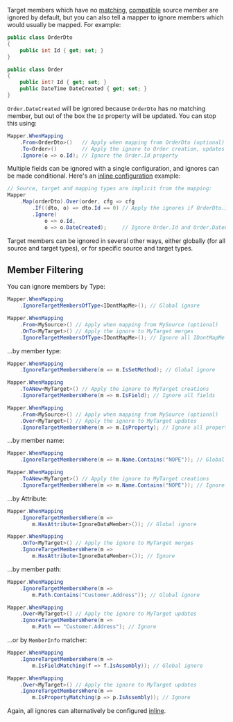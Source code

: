Target members which have no [matching](/Member-Matching), [compatible](/Type-Conversion) source member are ignored by default, but you can also tell a mapper to ignore members which would usually be mapped. For example:

```cs
public class OrderDto
{
    public int Id { get; set; }
}

public class Order
{
    public int? Id { get; set; }
    public DateTime DateCreated { get; set; }
}
```

`Order.DateCreated` will be ignored because `OrderDto` has no matching member, but out of the box the `Id` property will be updated. You can stop this using:

```cs
Mapper.WhenMapping
    .From<OrderDto>()   // Apply when mapping from OrderDto (optional)
    .To<Order>()        // Apply the ignore to Order creation, updates and merges
    .Ignore(o => o.Id); // Ignore the Order.Id property
```

Multiple fields can be ignored with a single configuration, and ignores can be made conditional. Here's an [inline configuration](/configuration/Inline) example:

```cs
// Source, target and mapping types are implicit from the mapping:
Mapper
    .Map(orderDto).Over(order, cfg => cfg
        .If((dto, o) => dto.Id == 0) // Apply the ignores if OrderDto.Id is 0
        .Ignore(
            o => o.Id,
            o => o.DateCreated);     // Ignore Order.Id and Order.DateCreated
```

Target members can be ignored in several other ways, either globally (for all source and target types), or for specific source and target types.

## Member Filtering

You can ignore members by Type:

```cs
Mapper.WhenMapping
    .IgnoreTargetMembersOfType<IDontMapMe>(); // Global ignore

Mapper.WhenMapping
    .From<MySource>() // Apply when mapping from MySource (optional)
    .OnTo<MyTarget>() // Apply the ignore to MyTarget merges
    .IgnoreTargetMembersOfType<IDontMapMe>(); // Ignore all IDontMapMe members
```

...by member type:

```cs
Mapper.WhenMapping
    .IgnoreTargetMembersWhere(m => m.IsSetMethod); // Global ignore

Mapper.WhenMapping
    .ToANew<MyTarget>() // Apply the ignore to MyTarget creations
    .IgnoreTargetMembersWhere(m => m.IsField); // Ignore all fields

Mapper.WhenMapping
    .From<MySource>() // Apply when mapping from MySource (optional)
    .Over<MyTarget>() // Apply the ignore to MyTarget updates
    .IgnoreTargetMembersWhere(m => m.IsProperty); // Ignore all properties
```

...by member name:

```cs
Mapper.WhenMapping
    .IgnoreTargetMembersWhere(m => m.Name.Contains("NOPE")); // Global ignore

Mapper.WhenMapping
    .ToANew<MyTarget>() // Apply the ignore to MyTarget creations
    .IgnoreTargetMembersWhere(m => m.Name.Contains("NOPE")); // Ignore
```

...by Attribute:

```cs
Mapper.WhenMapping
    .IgnoreTargetMembersWhere(m => 
        m.HasAttribute<IgnoreDataMember>()); // Global ignore

Mapper.WhenMapping
    .OnTo<MyTarget>() // Apply the ignore to MyTarget merges
    .IgnoreTargetMembersWhere(m => 
        m.HasAttribute<IgnoreDataMember>()); // Ignore
```

...by member path:

```cs
Mapper.WhenMapping
    .IgnoreTargetMembersWhere(m => 
        m.Path.Contains("Customer.Address")); // Global ignore

Mapper.WhenMapping
    .Over<MyTarget>() // Apply the ignore to MyTarget updates
    .IgnoreTargetMembersWhere(m => 
        m.Path == "Customer.Address"); // Ignore
```

...or by `MemberInfo` matcher:

```cs
Mapper.WhenMapping
    .IgnoreTargetMembersWhere(m => 
        m.IsFieldMatching(f => f.IsAssembly)); // Global ignore

Mapper.WhenMapping
    .Over<MyTarget>() // Apply the ignore to MyTarget updates
    .IgnoreTargetMembersWhere(m => 
        m.IsPropertyMatching(p => p.IsAssembly)); // Ignore
```

Again, all ignores can alternatively be configured [inline](/configuration/Inline).